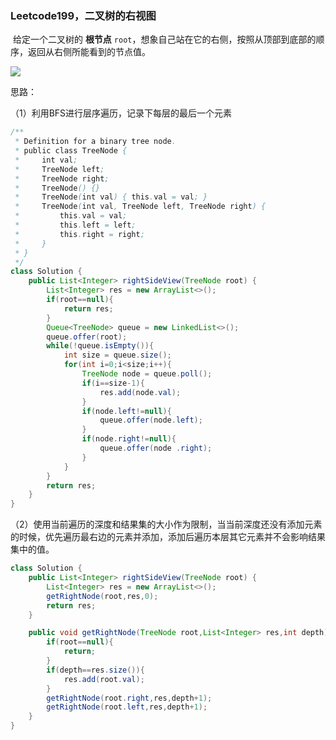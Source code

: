 ### Leetcode199，二叉树的右视图

​		给定一个二叉树的 **根节点** `root`，想象自己站在它的右侧，按照从顶部到底部的顺序，返回从右侧所能看到的节点值。

![](https://img-blog.csdnimg.cn/94920a95aca349bcb6012e4078469539.jpg?x-oss-process=image/watermark,type_ZHJvaWRzYW5zZmFsbGJhY2s,shadow_50,text_Q1NETiBAdG9tY2F0MzMzMzMz,size_20,color_FFFFFF,t_70,g_se,x_16#pic_center)

思路：

（1）利用BFS进行层序遍历，记录下每层的最后一个元素

```java
/**
 * Definition for a binary tree node.
 * public class TreeNode {
 *     int val;
 *     TreeNode left;
 *     TreeNode right;
 *     TreeNode() {}
 *     TreeNode(int val) { this.val = val; }
 *     TreeNode(int val, TreeNode left, TreeNode right) {
 *         this.val = val;
 *         this.left = left;
 *         this.right = right;
 *     }
 * }
 */
class Solution {
    public List<Integer> rightSideView(TreeNode root) {
        List<Integer> res = new ArrayList<>();
        if(root==null){
            return res;
        }
        Queue<TreeNode> queue = new LinkedList<>();
        queue.offer(root);
        while(!queue.isEmpty()){
            int size = queue.size();
            for(int i=0;i<size;i++){
                TreeNode node = queue.poll();
                if(i==size-1){
                    res.add(node.val);
                }
                if(node.left!=null){
                    queue.offer(node.left);
                }
                if(node.right!=null){
                    queue.offer(node .right);
                }
            }
        }
        return res;
    }
}
```



（2）使用当前遍历的深度和结果集的大小作为限制，当当前深度还没有添加元素的时候，优先遍历最右边的元素并添加，添加后遍历本层其它元素并不会影响结果集中的值。

```java
class Solution {
    public List<Integer> rightSideView(TreeNode root) {
        List<Integer> res = new ArrayList<>();
        getRightNode(root,res,0);
        return res;
    }

    public void getRightNode(TreeNode root,List<Integer> res,int depth){
        if(root==null){
            return;
        }
        if(depth==res.size()){
            res.add(root.val);
        }
        getRightNode(root.right,res,depth+1);
        getRightNode(root.left,res,depth+1);
    }
}
```

